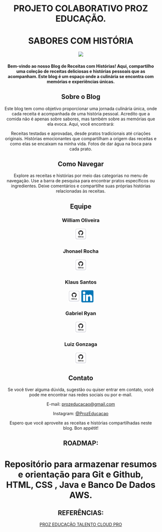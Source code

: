 <span align="center">

  # PROJETO COLABORATIVO PROZ EDUCAÇÃO.

  # SABORES COM HISTÓRIA
</span>
<div align="center">
<img src="https://github.com/willdev-crypto/blog/assets/137120025/143d9092-e2d1-4721-a2fd-7b2f66608631" width="300px" />



<h4>Bem-vindo ao nosso Blog de Receitas com Histórias! Aqui, compartilho uma coleção de receitas deliciosas e histórias pessoais que as acompanham. Este blog é um espaço onde a culinária se encontra com memórias e experiências únicas.</h4>

## Sobre o Blog

Este blog tem como objetivo proporcionar uma jornada culinária única, onde cada receita é acompanhada de uma história pessoal. Acredito que a comida não é apenas sobre sabores, mas também sobre as memórias que ela evoca. Aqui, você encontrará:

Receitas testadas e aprovadas, desde pratos tradicionais até criações originais.
Histórias emocionantes que compartilham a origem das receitas e como elas se encaixam na minha vida.
Fotos de dar água na boca para cada prato.

## Como Navegar

Explore as receitas e histórias por meio das categorias no menu de navegação.
Use a barra de pesquisa para encontrar pratos específicos ou ingredientes.
Deixe comentários e compartilhe suas próprias histórias relacionadas às receitas.

## Equipe
<!-- Em desenvolvimento -->
 <span> 
  <h3>William Oliveira</h3> <a href="https://github.com/willdev-crypto"> <img src="./logo/github.png" width="40" /></a>
                            
   
  <h3>Jhonael Rocha</h3> <a href="https://github.com/JhonaelRocha"> <img src="./logo/github.png" width="40" /></a>
  <h3>Klaus Santos</h3> <a href="https://github.com/JKlausSantos"> <img src="./logo/github.png" width="40" /></a>
                        <a href="https://www.linkedin.com/in/klaussantos/"> <img src="./logo/linkedin.png" width="40" /></a>
  <h3>Gabriel Ryan</h3> <a href="https://github.com/SrGabrielRyan"> <img src="./logo/github.png" width="40" /></a>
  <h3>Luiz Gonzaga</h3> <a href="https://github.com/lulavalenca"> <img src="./logo/github.png" width="40" /></a>
  
   </span>
<!-- Em desenvolvimento -->

## Contato

Se você tiver alguma dúvida, sugestão ou quiser entrar em contato, você pode me encontrar nas redes sociais ou por e-mail.

 E-mail: [prozeducacao@gmail.com](mailto:seu@email.com)

Instagram: [@ProzEducacao](https://www.instagram.com/seu_usuario/)

Espero que você aproveite as receitas e histórias compartilhadas neste blog. Bon appétit!




## ROADMAP:


# Repositório para armazenar resumos e orientação para Git e Github, HTML, CSS , Java e Banco De Dados AWS. 

##  REFERÊNCIAS:
 [PROZ EDUCAÇÃO TALENTO CLOUD PRO](https://pages.prozeducacao.com.br/lp-proz-tecnologia-talento-cloud)
